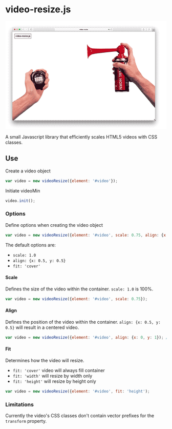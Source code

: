 # video-resize.js

![video-min.js in action](assets/video-resize.gif?raw=true)

A small Javascript library that efficiently scales HTML5 videos with CSS classes.

## Use

Create a video object

```javascript
var video = new videoResize({element: '#video'});
```

Initiate videoMin

```javascript
video.init();
```

### Options

Define options when creating the video object

```javascript
var video = new videoResize({element: '#video', scale: 0.75, align: {x: 0.2, y: 0.5}, fit: 'cover'});
```

The default options are:
* `scale: 1.0`
* `align: {x: 0.5, y: 0.5}`
* `fit: 'cover'`

#### Scale

Defines the size of the video within the container. `scale: 1.0` is 100%.

```javascript
var video = new videoResize({element: '#video', scale: 0.75});
```

#### Align

Defines the position of the video within the container. `align: {x: 0.5, y: 0.5}` will result in a centered video.

```javascript
var video = new videoResize({element: '#video', align: {x: 0, y: 1}); // Bottom-left of container
```

#### Fit

Determines how the video will resize.
* `fit: 'cover'` video will always fill container
* `fit: 'width'` will resize by width only
* `fit: 'height'` will resize by height only

```javascript
var video = new videoResize({element: '#video', fit: 'height');
```

### Limitations

Currently the video's CSS classes don't contain vector prefixes for the `transform` property.
